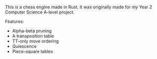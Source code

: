 This is a chess engine made in Rust. It was originally made for my Year 2 Computer Science A-level project.

Features:
- Alpha-beta pruning
- A transposition table
- TT-only move ordering
- Quiescence
- Piece-square tables
